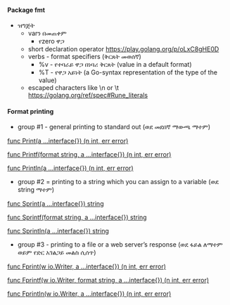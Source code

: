 #### Package fmt

* ዝግጅት
    * varን በመጠቀም
        * የzero ዋጋ
    * short declaration operator
    https://play.golang.org/p/oLxC8gHE0D 
    * verbs - format specifiers (ቅርጸት መወሰኛ)
        * %v - የተባራይ ዋጋ በነባሪ ቅርጸት (value in a default format)
        * %T - የዋጋ አይነት (a Go-syntax representation of the type of the value)
    * escaped characters like \n or \t
    https://golang.org/ref/spec#Rune_literals 

#### Format printing

* group #1 - general printing to standard out (ወደ መደበኛ ማውጫ ማተም)

[func Print(a ...interface{}) (n int, err error)](https://golang.org/pkg/fmt/#Print)

[func Printf(format string, a ...interface{}) (n int, err error)](https://golang.org/pkg/fmt/#Printf)

[func Println(a ...interface{}) (n int, err error)](https://golang.org/pkg/fmt/#Println)

* group #2 = printing to a string which you can assign to a variable (ወደ string ማተም)

[func Sprint(a ...interface{}) string](https://golang.org/pkg/fmt/#Sprint)

[func Sprintf(format string, a ...interface{}) string](https://golang.org/pkg/fmt/#Sprintf)

[func Sprintln(a ...interface{}) string](https://golang.org/pkg/fmt/#Sprintln)

* group #3 - printing to a file or a web server’s response (ወደ ፋይል ለማተም ወይም የድር አገልጋይ መልስ ሲሰጥ)

[func Fprint(w io.Writer, a ...interface{}) (n int, err error)](https://golang.org/pkg/fmt/#Fprint)

[func Fprintf(w io.Writer, format string, a ...interface{}) (n int, err error)](https://golang.org/pkg/fmt/#Fprintf)

[func Fprintln(w io.Writer, a ...interface{}) (n int, err error)](https://golang.org/pkg/fmt/#Fprintln)
